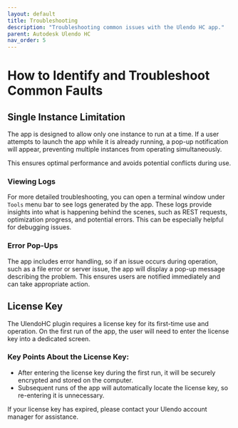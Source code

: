 ```yaml
---  
layout: default  
title: Troubleshooting  
description: "Troubleshooting common issues with the Ulendo HC app."  
parent: Autodesk Ulendo HC  
nav_order: 5 
---  
```


# How to Identify and Troubleshoot Common Faults  

## Single Instance Limitation  
The app is designed to allow only one instance to run at a time. If a user attempts to launch the app while it is already running, a pop-up notification will appear, preventing multiple instances from operating simultaneously.  

This ensures optimal performance and avoids potential conflicts during use.  

### Viewing Logs  
For more detailed troubleshooting, you can open a terminal window under `Tools` menu bar to see logs generated by the app. These logs provide insights into what is happening behind the scenes, such as REST requests, optimization progress, and potential errors. This can be especially helpful for debugging issues.  

### Error Pop-Ups  
The app includes error handling, so if an issue occurs during operation, such as a file error or server issue, the app will display a pop-up message describing the problem. This ensures users are notified immediately and can take appropriate action.  

## License Key  
The UlendoHC plugin requires a license key for its first-time use and operation. On the first run of the app, the user will need to enter the license key into a dedicated screen.  

### Key Points About the License Key:  
- After entering the license key during the first run, it will be securely encrypted and stored on the computer.  
- Subsequent runs of the app will automatically locate the license key, so re-entering it is unnecessary.  

If your license key has expired, please contact your Ulendo account manager for assistance.  
